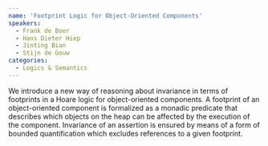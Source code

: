 ```yaml
---
name: 'Footprint Logic for Object-Oriented Components'
speakers:
  - Frank de Boer
  - Hans Dieter Hiep
  - Jinting Bian
  - Stijn de Gouw
categories:
  - Logics & Semantics
---
```


We introduce a new way of reasoning about invariance in terms of footprints in a Hoare logic for object-oriented components. 
A footprint of an object-oriented component is formalized as a monadic predicate that describes which objects on the heap can be affected by the execution of the component. 
Invariance of an assertion is ensured by means of a form of bounded quantification which excludes references to a given footprint.
